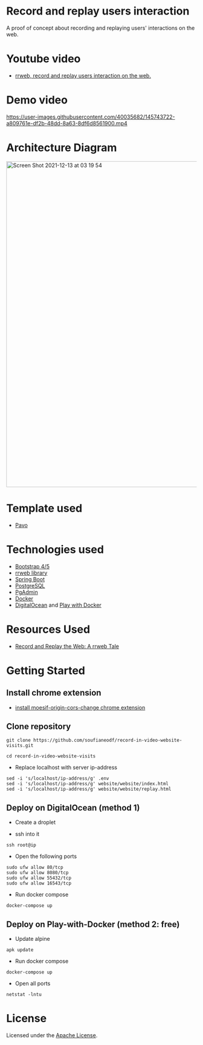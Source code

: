 # Record and replay users interaction
A proof of concept about recording and replaying users' interactions on the web.

# Youtube video
* [rrweb, record and replay users interaction on the web.](#)

# Demo video
https://user-images.githubusercontent.com/40035682/145743722-a809761e-df2b-48dd-8a63-8df6d8561900.mp4

# Architecture Diagram
<img width="861" alt="Screen Shot 2021-12-13 at 03 19 54" src="https://user-images.githubusercontent.com/40035682/145742718-f55d61cd-eb4b-454b-9096-b5f158af9edc.png">

# Template used
* [Pavo](https://onepagelove.com/pavo)

# Technologies used
* [Bootstrap 4/5](https://getbootstrap.com/)
* [rrweb library](https://github.com/rrweb-io/rrweb)
* [Spring Boot](https://docs.spring.io/spring-boot/docs/current/reference/htmlsingle/)
* [PostgreSQL](https://www.postgresql.org/)
* [PgAdmin](https://www.pgadmin.org/)
* [Docker](https://www.docker.com/)
* [DigitalOcean](https://www.digitalocean.com/) and [Play with Docker](https://labs.play-with-docker.com/)

# Resources Used
* [Record and Replay the Web: A rrweb Tale](http://www.myriptide.com/rrweb-introduction/)

# Getting Started

## Install chrome extension
* [install moesif-origin-cors-change chrome extension](https://chrome.google.com/webstore/detail/moesif-origin-cors-change/digfbfaphojjndkpccljibejjbppifbc)

## Clone repository

```
git clone https://github.com/soufianeodf/record-in-video-website-visits.git

cd record-in-video-website-visits
```

* Replace localhost with server ip-address
```
sed -i 's/localhost/ip-address/g' .env
sed -i 's/localhost/ip-address/g' website/website/index.html
sed -i 's/localhost/ip-address/g' website/website/replay.html
```

## Deploy on DigitalOcean (method 1)

* Create a droplet
  

* ssh into it
```
ssh root@ip
```

* Open the following ports
```
sudo ufw allow 80/tcp
sudo ufw allow 8080/tcp
sudo ufw allow 55432/tcp
sudo ufw allow 16543/tcp
```

* Run docker compose
```
docker-compose up
```

## Deploy on Play-with-Docker (method 2: free)
* Update alpine
```
apk update
```

* Run docker compose
```
docker-compose up
```

* Open all ports
```
netstat -lntu
```

# License

Licensed under the [Apache License](LICENSE).
